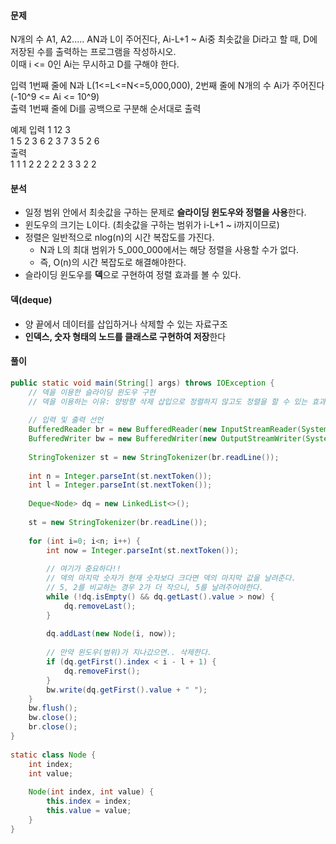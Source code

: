 #### 문제
N개의 수 A1, A2..... AN과 L이 주어진다, Ai-L+1 ~ Ai중 최솟값을 Di라고 할 때, D에 저장된 수를 출력하는 프로그램을 작성하시오.  
이때 i <= 0인 Ai는 무시하고 D를 구해야 한다.  
  
입력 1번째 줄에 N과 L(1<=L<=N<=5,000,000), 
2번째 줄에 N개의 수 Ai가 주어진다(-10^9 <= Ai <= 10^9)  
출력 1번째 줄에 Di를 공백으로 구분해 순서대로 출력  
  
예제 입력 1
12 3  
1 5 2 3 6 2 3 7 3 5 2 6  
출력  
1 1 1 2 2 2 2 2 3 3 2 2

#### 분석
* 일정 범위 안에서 최솟값을 구하는 문제로 **슬라이딩 윈도우와 정렬을 사용**한다.
* 윈도우의 크기는 L이다. (최솟값을 구하는 범위가 i-L+1 ~ i까지이므로)
* 정렬은 일반적으로 nlog(n)의 시간 복잡도를 가진다.
	* N과 L의 최대 범위가 5_000_000에서는 해당 정렬을 사용할 수가 없다.
	* 즉, O(n)의 시간 복잡도로 해결해야한다.
* 슬라이딩 윈도우를 **덱**으로 구현하여 정렬 효과를 볼 수 있다.

#### 덱(deque)
* 양 끝에서 데이터를 삽입하거나 삭제할 수 있는 자료구조
* **인덱스, 숫자 형태의 노드를 클래스로 구현하여 저장**한다

#### 풀이
```java
public static void main(String[] args) throws IOException {  
    // 덱을 이용한 슬라이딩 윈도우 구현  
    // 덱을 이용하는 이유: 양방향 삭제 삽입으로 정렬하지 않고도 정렬을 할 수 있는 효과가 있음  
  
    // 입력 및 출력 선언  
    BufferedReader br = new BufferedReader(new InputStreamReader(System.in));  
    BufferedWriter bw = new BufferedWriter(new OutputStreamWriter(System.out));  
  
    StringTokenizer st = new StringTokenizer(br.readLine());  
  
    int n = Integer.parseInt(st.nextToken());  
    int l = Integer.parseInt(st.nextToken());  
  
    Deque<Node> dq = new LinkedList<>();  
  
    st = new StringTokenizer(br.readLine());  
  
    for (int i=0; i<n; i++) {  
        int now = Integer.parseInt(st.nextToken());  
        
        // 여기가 중요하다!!
        // 덱의 마지막 숫자가 현재 숫자보다 크다면 덱의 마지막 값을 날려준다.  
        // 5, 2를 비교하는 경우 2가 더 작으니, 5를 날려주어야한다.
        while (!dq.isEmpty() && dq.getLast().value > now) {  
            dq.removeLast();  
        }  
  
        dq.addLast(new Node(i, now));  
  
        // 만약 윈도우(범위)가 지나갔으면.. 삭제한다.  
        if (dq.getFirst().index < i - l + 1) {  
            dq.removeFirst();  
        }  
        bw.write(dq.getFirst().value + " ");  
    }  
    bw.flush();  
    bw.close();  
    br.close();  
}  
  
static class Node {  
    int index;  
    int value;  
  
    Node(int index, int value) {  
        this.index = index;  
        this.value = value;  
    }  
}
```